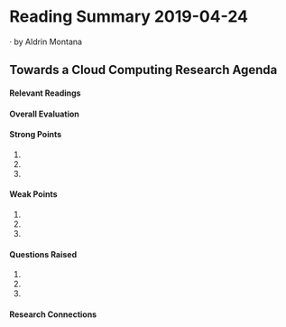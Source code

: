 # Reading Summary 2019-04-24

&middot; by Aldrin Montana

## Towards a Cloud Computing Research Agenda

#### Relevant Readings


#### Overall Evaluation


#### Strong Points

1.

2.

3.

#### Weak Points

1.

2.

3.
  
#### Questions Raised

1.

2.

3.

#### Research Connections

<!-- resources -->
